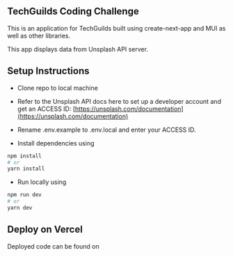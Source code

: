 ## TechGuilds Coding Challenge

This is an application for TechGuilds built using create-next-app and MUI as well as other libraries.

This app displays data from Unsplash API server.

## Setup Instructions

- Clone repo to local machine

- Refer to the Unsplash API docs here to set up a developer account and get an ACCESS ID: [https://unsplash.com/documentation](https://unsplash.com/documentation)

- Rename .env.example to .env.local and enter your ACCESS ID.

- Install dependencies using

```bash
npm install
# or
yarn install
```

- Run locally using

```bash
npm run dev
# or
yarn dev

```

## Deploy on Vercel

Deployed code can be found on
